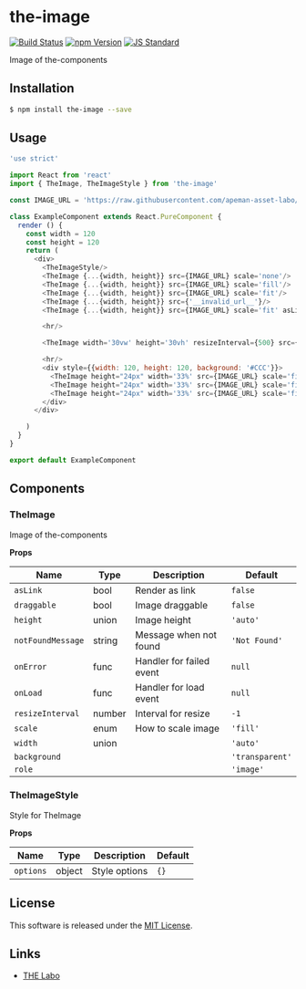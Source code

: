 the-image
==========

<!---
This file is generated by the-tmpl. Do not update manually.
--->

<!-- Badge Start -->
<a name="badges"></a>

[![Build Status][bd_travis_shield_url]][bd_travis_url]
[![npm Version][bd_npm_shield_url]][bd_npm_url]
[![JS Standard][bd_standard_shield_url]][bd_standard_url]

[bd_repo_url]: https://github.com/the-labo/the-image
[bd_travis_url]: http://travis-ci.org/the-labo/the-image
[bd_travis_shield_url]: http://img.shields.io/travis/the-labo/the-image.svg?style=flat
[bd_travis_com_url]: http://travis-ci.com/the-labo/the-image
[bd_travis_com_shield_url]: https://api.travis-ci.com/the-labo/the-image.svg?token=
[bd_license_url]: https://github.com/the-labo/the-image/blob/master/LICENSE
[bd_npm_url]: http://www.npmjs.org/package/the-image
[bd_npm_shield_url]: http://img.shields.io/npm/v/the-image.svg?style=flat
[bd_standard_url]: http://standardjs.com/
[bd_standard_shield_url]: https://img.shields.io/badge/code%20style-standard-brightgreen.svg

<!-- Badge End -->


<!-- Description Start -->
<a name="description"></a>

Image of the-components

<!-- Description End -->


<!-- Overview Start -->
<a name="overview"></a>



<!-- Overview End -->


<!-- Sections Start -->
<a name="sections"></a>

<!-- Section from "doc/guides/01.Installation.md.hbs" Start -->

<a name="section-doc-guides-01-installation-md"></a>

Installation
-----

```bash
$ npm install the-image --save
```


<!-- Section from "doc/guides/01.Installation.md.hbs" End -->

<!-- Section from "doc/guides/02.Usage.md.hbs" Start -->

<a name="section-doc-guides-02-usage-md"></a>

Usage
---------

```javascript
'use strict'

import React from 'react'
import { TheImage, TheImageStyle } from 'the-image'

const IMAGE_URL = 'https://raw.githubusercontent.com/apeman-asset-labo/apeman-asset-images/master/dist/dummy/01.jpg'

class ExampleComponent extends React.PureComponent {
  render () {
    const width = 120
    const height = 120
    return (
      <div>
        <TheImageStyle/>
        <TheImage {...{width, height}} src={IMAGE_URL} scale='none'/>
        <TheImage {...{width, height}} src={IMAGE_URL} scale='fill'/>
        <TheImage {...{width, height}} src={IMAGE_URL} scale='fit'/>
        <TheImage {...{width, height}} src={'__invalid_url__'}/>
        <TheImage {...{width, height}} src={IMAGE_URL} scale='fit' asLink/>

        <hr/>

        <TheImage width='30vw' height='30vh' resizeInterval={500} src={IMAGE_URL} scale='fit'/>

        <hr/>
        <div style={{width: 120, height: 120, background: '#CCC'}}>
          <TheImage height="24px" width='33%' src={IMAGE_URL} scale='fill' asLink/>
          <TheImage height="24px" width='33%' src={IMAGE_URL} scale='fill' asLink/>
          <TheImage height="24px" width='33%' src={IMAGE_URL} scale='fill'/>
        </div>
      </div>

    )
  }
}

export default ExampleComponent

```


<!-- Section from "doc/guides/02.Usage.md.hbs" End -->

<!-- Section from "doc/guides/03.Components.md.hbs" Start -->

<a name="section-doc-guides-03-components-md"></a>

Components
-----------

### TheImage

Image of the-components

**Props**

| Name | Type | Description | Default |
| --- | --- | ---- | ---- |
| `asLink` | bool  | Render as link | `false` |
| `draggable` | bool  | Image draggable | `false` |
| `height` | union  | Image height | `'auto'` |
| `notFoundMessage` | string  | Message when not found | `'Not Found'` |
| `onError` | func  | Handler for failed event | `null` |
| `onLoad` | func  | Handler for load event | `null` |
| `resizeInterval` | number  | Interval for resize | `-1` |
| `scale` | enum  | How to scale image | `'fill'` |
| `width` | union  |  | `'auto'` |
| `background` |   |  | `'transparent'` |
| `role` |   |  | `'image'` |

### TheImageStyle

Style for TheImage

**Props**

| Name | Type | Description | Default |
| --- | --- | ---- | ---- |
| `options` | object  | Style options | `{}` |



<!-- Section from "doc/guides/03.Components.md.hbs" End -->


<!-- Sections Start -->


<!-- LICENSE Start -->
<a name="license"></a>

License
-------
This software is released under the [MIT License](https://github.com/the-labo/the-image/blob/master/LICENSE).

<!-- LICENSE End -->


<!-- Links Start -->
<a name="links"></a>

Links
------

+ [THE Labo][t_h_e_labo_url]

[t_h_e_labo_url]: https://github.com/the-labo

<!-- Links End -->
